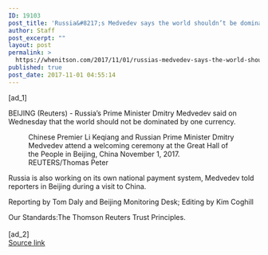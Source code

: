 ```yaml
---
ID: 19103
post_title: 'Russia&#8217;s Medvedev says the world shouldn’t be dominated by one currency'
author: Staff
post_excerpt: ""
layout: post
permalink: >
  https://whenitson.com/2017/11/01/russias-medvedev-says-the-world-shouldnt-be-dominated-by-one-currency/
published: true
post_date: 2017-11-01 04:55:14
---
```

 [ad_1]
<br><div data-reactid="31"><p data-reactid="32">BEIJING (Reuters) - Russia’s Prime Minister Dmitry Medvedev said on Wednesday that the world should not be dominated by one currency. </p><div class="PrimaryAsset_container_2pnvl" data-reactid="33"><div class="Image_container_1tVQo" data-reactid="34"><figure tabindex="-1" data-reactid="35"/><figcaption data-reactid="38"><span class="Image_caption_KoNH1" data-reactid="39">Chinese Premier Li Keqiang and Russian Prime Minister Dmitry Medvedev attend a welcoming ceremony at the Great Hall of the People in Beijing, China November 1, 2017. REUTERS/Thomas Peter</span></figcaption></div></div><p data-reactid="40">Russia is also working on its own national payment system, Medvedev told reporters in Beijing during a visit to China.  </p><div class="Attribution_attribution_o4ojT" data-reactid="42"><p class="Attribution_content_27_rw" data-reactid="43">Reporting by Tom Daly and Beijing Monitoring Desk; Editing by Kim Coghill</p></div><div class="ArticleBody_trustBadgeContainer_1_iEv" data-reactid="44"><span class="ArticleBody_trustBadgeTitle_3xFqc" data-reactid="45">Our Standards:</span><span class="trustBadgeUrl" data-reactid="46">The Thomson Reuters Trust Principles.</span></div></div>
<br>[ad_2]
<br><a href="http://feeds.reuters.com/~r/Reuters/worldNews/~3/KyMpZG8Ba5s/russias-medvedev-says-the-world-shouldnt-be-dominated-by-one-currency-idUSKBN1D13J0">Source link </a>
